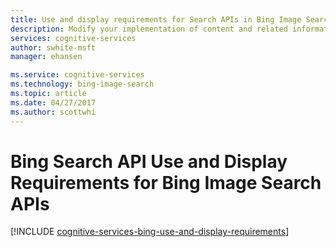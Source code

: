 ```yaml
---
title: Use and display requirements for Search APIs in Bing Image Search APIs | Microsoft Docs
description: Modify your implementation of content and related information by using calls to search APIs in Bing Image Search.
services: cognitive-services
author: swhite-msft
manager: ehansen

ms.service: cognitive-services
ms.technology: bing-image-search
ms.topic: article
ms.date: 04/27/2017
ms.author: scottwhi
---
```


# Bing Search API Use and Display Requirements for Bing Image Search APIs

[!INCLUDE [cognitive-services-bing-use-and-display-requirements](../../includes/cognitive-services-bing-use-and-display-requirements.md)]
